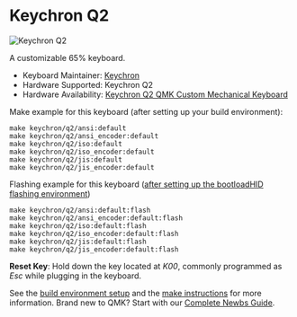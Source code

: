 # Keychron Q2

![Keychron Q2](https://i.imgur.com/9bJ6Moh.jpg[/img])

A customizable 65% keyboard.

* Keyboard Maintainer: [Keychron](https://github.com/keychron)
* Hardware Supported: Keychron Q2
* Hardware Availability: [Keychron Q2 QMK Custom Mechanical Keyboard](https://www.keychron.com/products/keychron-q2-qmk-custom-mechanical-keyboard)

Make example for this keyboard (after setting up your build environment):

    make keychron/q2/ansi:default
    make keychron/q2/ansi_encoder:default
    make keychron/q2/iso:default
    make keychron/q2/iso_encoder:default
    make keychron/q2/jis:default
    make keychron/q2/jis_encoder:default

Flashing example for this keyboard ([after setting up the bootloadHID flashing environment](https://docs.qmk.fm/#/flashing_bootloadhid))

    make keychron/q2/ansi:default:flash
    make keychron/q2/ansi_encoder:default:flash
    make keychron/q2/iso:default:flash
    make keychron/q2/iso_encoder:default:flash
    make keychron/q2/jis:default:flash
    make keychron/q2/jis_encoder:default:flash

**Reset Key**: Hold down the key located at *K00*, commonly programmed as *Esc* while plugging in the keyboard.

See the [build environment setup](https://docs.qmk.fm/#/getting_started_build_tools) and the [make instructions](https://docs.qmk.fm/#/getting_started_make_guide) for more information. Brand new to QMK? Start with our [Complete Newbs Guide](https://docs.qmk.fm/#/newbs).
